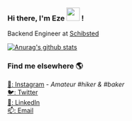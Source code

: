 ### Hi there, I'm Eze <img src="https://media.giphy.com/media/hvRJCLFzcasrR4ia7z/giphy.gif" width="30px"> !

Backend Engineer at [Schibsted](https://github.com/schibsted)

[![Anurag's github stats](https://github-readme-stats.vercel.app/api?username=ezeoleaf&count_private=true&show_icons=true&theme=react)](https://github.com/ezeoleaf)

### Find me elsewhere 🌎

[📸: Instagram](https://instagram.com/ezeoleaf) - _Amateur #hiker & #baker_ <br>
[🐦: Twitter](https://twitter.com/ezeoleaf) <br>
[💼: LinkedIn](https://www.linkedin.com/in/ezeoleaf) <br>
[📫: Email](mailto:ezeoleaf@gmail.com)
